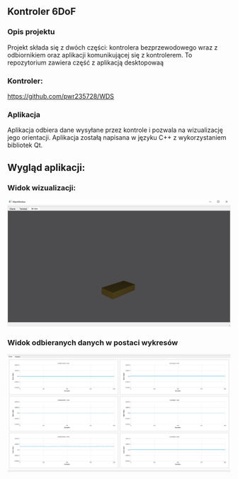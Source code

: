 ## Kontroler 6DoF
### Opis projektu
Projekt składa się z dwóch części: kontrolera bezprzewodowego wraz z odbiornikiem
oraz aplikacji komunikującej się z kontrolerem.
To repozytorium zawiera część z aplikacją desktopowaą

### Kontroler:
https://github.com/pwr235728/WDS

### Aplikacja
Aplikacja odbiera dane wysyłane przez kontrole i pozwala na wizualizację jego orientacji. Aplikacja zostałą napisana w języku C++ z wykorzystaniem bibliotek Qt.


## Wygląd aplikacji:
### Widok wizualizacji:
![Widok wizualizacji](./git_6dof_app/wiz.png)
### Widok odbieranych danych w postaci wykresów
![Widok wizualizacji](./git_6dof_app/charts.png)

